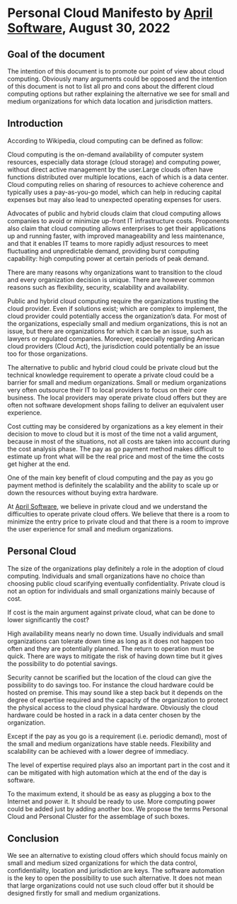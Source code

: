 # Personal Cloud Manifesto by [April Software](https://www.aprilsoftware.com/), August 30, 2022

## Goal of the document
The intention of this document is to promote our point of view about cloud computing. Obviously many arguments could be opposed and the intention of this document is not to list all pro and cons about the different cloud computing options but rather explaining the alternative we see for small and medium organizations for which data location and jurisdiction matters.

## Introduction
According to Wikipedia, cloud computing can be defined as follow:

Cloud computing is the on-demand availability of computer system resources, especially data storage (cloud storage) and computing power, without direct active management by the user.Large clouds often have functions distributed over multiple locations, each of which is a data center. Cloud computing relies on sharing of resources to achieve coherence and typically uses a pay-as-you-go model, which can help in reducing capital expenses but may also lead to unexpected operating expenses for users. 

Advocates of public and hybrid clouds claim that cloud computing allows companies to avoid or minimize up-front IT infrastructure costs. Proponents also claim that cloud computing allows enterprises to get their applications up and running faster, with improved manageability and less maintenance, and that it enables IT teams to more rapidly adjust resources to meet fluctuating and unpredictable demand, providing burst computing capability: high computing power at certain periods of peak demand.

There are many reasons why organizations want to transition to the cloud and every organization decision is unique. There are however common reasons such as flexibility, security, scalability and availability.

Public and hybrid cloud computing require the organizations trusting the cloud provider. Even if solutions exist; which are complex to implement, the cloud provider could potentially access the organization’s data. For most of the organizations, especially small and medium organizations, this is not an issue, but there are organizations for which it can be an issue, such as lawyers or regulated companies. Moreover, especially regarding American cloud providers (Cloud Act), the jurisdiction could potentially be an issue too for those organizations. 

The alternative to public and hybrid cloud could be private cloud but the technical knowledge requirement to operate a private cloud could be a barrier for small and medium organizations. Small or medium organizations very often outsource their IT to local providers to focus on their core business. The local providers may operate private cloud offers but they are often not software development shops failing to deliver an equivalent user experience.

Cost cutting may be considered by organizations as a key element in their decision to move to cloud but it is most of the time not a valid argument, because in most of the situations, not all costs are taken into account during the cost analysis phase. The pay as go payment method makes difficult to estimate up front what will be the real price and most of the time the costs get higher at the end. 

One of the main key benefit of cloud computing and the pay as you go payment method is definitely the scalability and the ability to scale up or down the resources without buying extra hardware.

At [April Software](https://www.aprilsoftware.com/), we believe in private cloud and we understand the difficulties to operate private cloud offers. We believe that there is a room to minimize the entry price to private cloud and that there is a room to improve the user experience for small and medium organizations.

## Personal Cloud
The size of the organizations play definitely a role in the adoption of cloud computing. Individuals and small organizations have no choice than choosing public cloud scarifying eventually confidentiality. Private cloud is not an option for individuals and small organizations mainly because of cost. 

If cost is the main argument against private cloud, what can be done to lower significantly the cost?

High availability means nearly no down time. Usually individuals and small organizations can tolerate down time as long as it does not happen too often and they are potentially planned. The return to operation must be quick. There are ways to mitigate the risk of having down time but it gives the possibility to do potential savings.

Security cannot be scarified but the location of the cloud can give the possibility to do savings too. For instance the cloud hardware could be hosted on premise. This may sound like a step back but it depends on the degree of expertise required and the capacity of the organization to protect the physical access to the cloud physical hardware. Obviously the cloud hardware could be hosted in a rack in a data center chosen by the organization. 

Except if the pay as you go is a requirement (i.e. periodic demand), most of the small and medium organizations have stable needs. Flexibility and scalability can be achieved with a lower degree of immediacy.

The level of expertise required plays also an important part in the cost and it can be mitigated with high automation which at the end of the day is software. 

To the maximum extend, it should be as easy as plugging a box to the Internet and power it. It should be ready to use. More computing power could be added just by adding another box. We propose the terms Personal Cloud and Personal Cluster for the assemblage of such boxes.

## Conclusion
We see an alternative to existing cloud offers which should focus mainly on small and medium sized organizations for which the data control, confidentiality, location and jurisdiction are keys. The software automation is the key to open the possibility to use such alternative. It does not mean that large organizations could not use such cloud offer but it should be designed firstly for small and medium organizations.
 
